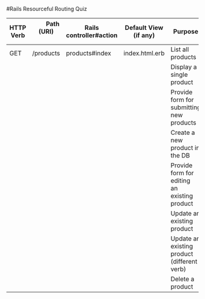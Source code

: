 #Rails Resourceful Routing Quiz


| HTTP Verb | &nbsp;&nbsp;&nbsp;&nbsp;&nbsp;&nbsp;&nbsp;&nbsp;Path (URI) &nbsp;&nbsp;&nbsp;&nbsp;&nbsp;&nbsp;&nbsp;&nbsp; | Rails controller#action | Default View<br>(if any) | Purpose |
|-----------|------------------|------------------|-----------------|-----------------|
| GET | /products | products#index | index.html.erb | List all products |
||||| Display a single product | 
||||| Provide form for<br>submitting new products |
||||| Create a new product in the DB |
||||| Provide form for editing<br>an existing product |
||||| Update an existing product |
||||| Update an existing product (different verb) |
||||| Delete a product |